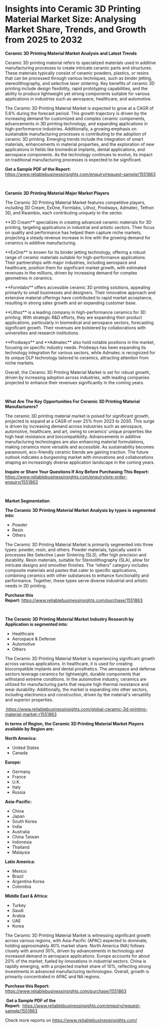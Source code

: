 <p><h1>Insights into Ceramic 3D Printing Material Market Size: Analysing Market Share, Trends, and Growth from 2025 to 2032</h1></p><p><strong>Ceramic 3D Printing Material Market Analysis and Latest Trends</strong></p>
<p><p>Ceramic 3D printing material refers to specialized materials used in additive manufacturing processes to create intricate ceramic parts and structures. These materials typically consist of ceramic powders, plastics, or resins that can be processed through various techniques, such as binder jetting, stereolithography, and selective laser sintering. Key benefits of ceramic 3D printing include design flexibility, rapid prototyping capabilities, and the ability to produce lightweight yet strong components suitable for various applications in industries such as aerospace, healthcare, and automotive.</p><p>The Ceramic 3D Printing Material Market is expected to grow at a CAGR of 5.6% during the forecast period. This growth trajectory is driven by the increasing demand for customized and complex ceramic components, advancements in 3D printing technology, and expanding applications in high-performance industries. Additionally, a growing emphasis on sustainable manufacturing processes is contributing to the adoption of ceramic 3D printing. Emerging trends include the integration of smart materials, enhancements in material properties, and the exploration of new applications in fields like biomedical implants, dental applications, and aerospace components. As the technology continues to evolve, its impact on traditional manufacturing processes is expected to be significant.</p></p>
<p><strong>Get a Sample PDF of the Report:&nbsp;</strong> <a href="https://www.reliablebusinessinsights.com/enquiry/request-sample/1551863?utm_campaign=1119&utm_medium=2&utm_source=Github&utm_content=ia&utm_term=01022025&utm_id=ceramic-3d-printing-material">https://www.reliablebusinessinsights.com/enquiry/request-sample/1551863</a></p>
<p>&nbsp;</p>
<p><strong>Ceramic 3D Printing Material Major Market Players</strong></p>
<p><p>The Ceramic 3D Printing Material Market features competitive players, including 3D Cream, ExOne, Formlabs, Lithoz, Prodways, Admatec, Tethon 3D, and Kwambio, each contributing uniquely to the sector.</p><p>**3D Cream** specializes in creating advanced ceramic materials for 3D printing, targeting applications in industrial and artistic sectors. Their focus on quality and performance has helped them capture niche markets, projecting a steady revenue increase in line with the growing demand for ceramics in additive manufacturing.</p><p>**ExOne** is known for its binder jetting technology, offering a robust range of ceramic materials suitable for high-performance applications. Their partnerships with major industries, including aerospace and healthcare, position them for significant market growth, with estimated revenues in the millions, driven by increasing demand for complex geometries in ceramics.</p><p>**Formlabs** offers accessible ceramic 3D printing solutions, appealing primarily to small businesses and designers. Their innovative approach and extensive material offerings have contributed to rapid market acceptance, resulting in strong sales growth and an expanding customer base.</p><p>**Lithoz** is a leading company in high-performance ceramics for 3D printing. With strategic R&D efforts, they are expanding their product applications, particularly in biomedical and aerospace sectors, forecasting significant growth. Their revenues are bolstered by collaborations with universities and research institutions.</p><p>**Prodways** and **Admatec** also hold notable positions in the market, focusing on specific industry needs. Prodways has been expanding its technology integration for various sectors, while Admatec is recognized for its unique DLP technology tailored to ceramics, attracting attention from niche markets.</p><p>Overall, the Ceramic 3D Printing Material Market is set for robust growth, driven by increasing adoption across industries, with leading companies projected to enhance their revenues significantly in the coming years.</p></p>
<p>&nbsp;</p>
<p><strong>What Are The Key Opportunities For Ceramic 3D Printing Material Manufacturers?</strong></p>
<p><p>The ceramic 3D printing material market is poised for significant growth, projected to expand at a CAGR of over 25% from 2023 to 2030. This surge is driven by increasing demand across industries such as aerospace, automotive, healthcare, and art, owing to ceramics’ unique properties like high heat resistance and biocompatibility. Advancements in additive manufacturing technologies are also enhancing material formulations, making ceramics more versatile and accessible. As sustainability becomes paramount, eco-friendly ceramic blends are gaining traction. The future outlook indicates a burgeoning market with innovations and collaborations shaping an increasingly diverse application landscape in the coming years.</p></p>
<p><strong>Inquire or Share Your Questions If Any Before Purchasing This Report:</strong> <a href="https://www.reliablebusinessinsights.com/enquiry/pre-order-enquiry/1551863?utm_campaign=1119&utm_medium=2&utm_source=Github&utm_content=ia&utm_term=01022025&utm_id=ceramic-3d-printing-material">https://www.reliablebusinessinsights.com/enquiry/pre-order-enquiry/1551863</a></p>
<p>&nbsp;</p>
<p><strong>Market Segmentation</strong></p>
<p><strong>The Ceramic 3D Printing Material Market Analysis by types is segmented into:</strong></p>
<p><ul><li>Powder</li><li>Resin</li><li>Others</li></ul></p>
<p><p>The Ceramic 3D Printing Material Market is primarily segmented into three types: powder, resin, and others. Powder materials, typically used in processes like Selective Laser Sintering (SLS), offer high precision and durability. Resin materials, suitable for Stereolithography (SLA), allow for intricate designs and smoother finishes. The “others” category includes composite materials and pastes that cater to specific applications, combining ceramics with other substances to enhance functionality and performance. Together, these types serve diverse industrial and artistic needs in 3D printing.</p></p>
<p><strong>Purchase this Report:&nbsp;</strong><a href="https://www.reliablebusinessinsights.com/purchase/1551863?utm_campaign=1119&utm_medium=2&utm_source=Github&utm_content=ia&utm_term=01022025&utm_id=ceramic-3d-printing-material">https://www.reliablebusinessinsights.com/purchase/1551863</a></p>
<p>&nbsp;</p>
<p><strong>The Ceramic 3D Printing Material Market Industry Research by Application is segmented into:</strong></p>
<p><ul><li>Healthcare</li><li>Aerospace & Defense</li><li>Automotive</li><li>Others</li></ul></p>
<p><p>The Ceramic 3D Printing Material Market is experiencing significant growth across various applications. In healthcare, it is used for creating biocompatible implants and dental prosthetics. The aerospace and defense sectors leverage ceramics for lightweight, durable components that withstand extreme conditions. In the automotive industry, ceramics are utilized for manufacturing parts that require high thermal resistance and wear durability. Additionally, the market is expanding into other sectors, including electronics and construction, driven by the material's versatility and superior properties.</p></p>
<p><a href="https://www.reliablebusinessinsights.com/global-ceramic-3d-printing-material-market-r1551863?utm_campaign=1119&utm_medium=2&utm_source=Github&utm_content=ia&utm_term=01022025&utm_id=ceramic-3d-printing-material">&nbsp;https://www.reliablebusinessinsights.com/global-ceramic-3d-printing-material-market-r1551863</a></p>
<p><strong>In terms of Region, the Ceramic 3D Printing Material Market Players available by Region are:</strong></p>
<p>
    <p> <strong> North America: </strong>
        <ul>
            <li>United States</li>
            <li>Canada</li>
        </ul>
        </p> 
    <p> <strong> Europe: </strong>
        <ul>
            <li>Germany</li>
            <li>France</li>
            <li>U.K.</li>
            <li>Italy</li>
            <li>Russia</li>
        </ul>
        </p> 
    <p> <strong> Asia-Pacific: </strong>
        <ul>
            <li>China</li>
            <li>Japan</li>
            <li>South Korea</li>
            <li>India</li>
            <li>Australia</li>
            <li>China Taiwan</li>
            <li>Indonesia</li>
            <li>Thailand</li>
            <li>Malaysia</li>
        </ul>
        </p> 
    <p> <strong> Latin America: </strong>
        <ul>
            <li>Mexico</li>
            <li>Brazil</li>
            <li>Argentina Korea</li>
            <li>Colombia</li>
        </ul>
        </p> 
    <p> <strong> Middle East & Africa: </strong>
        <ul>
            <li>Turkey</li>
            <li>Saudi</li>
            <li>Arabia</li>
            <li>UAE</li>
            <li>Korea</li>
        </ul>
    </p>
    </p>
<p><p>The Ceramic 3D Printing Material Market is witnessing significant growth across various regions, with Asia-Pacific (APAC) expected to dominate, holding approximately 40% market share. North America (NA) follows closely with around 30%, driven by advancements in technology and increased demand in aerospace applications. Europe accounts for about 20% of the market, fueled by innovations in industrial sectors. China is rapidly emerging, with a projected market share of 10%, reflecting strong investments in advanced manufacturing technologies. Overall, growth is primarily concentrated in APAC and NA regions.</p></p>
<p><strong>Purchase this Report: </strong><a href="https://www.reliablebusinessinsights.com/purchase/1551863?utm_campaign=1119&utm_medium=2&utm_source=Github&utm_content=ia&utm_term=01022025&utm_id=ceramic-3d-printing-material">https://www.reliablebusinessinsights.com/purchase/1551863</a></p>
<p>&nbsp;<strong>Get a Sample PDF of the Report:&nbsp;&nbsp;</strong><a href="https://www.reliablebusinessinsights.com/enquiry/request-sample/1551863?utm_campaign=1119&utm_medium=2&utm_source=Github&utm_content=ia&utm_term=01022025&utm_id=ceramic-3d-printing-material">https://www.reliablebusinessinsights.com/enquiry/request-sample/1551863</a></p>
<p><strong></strong></p>
<p>Check more reports on <a href="https://www.reliablebusinessinsights.com/?utm_campaign=1119&utm_medium=2&utm_source=Github&utm_content=ia&utm_term=01022025&utm_id=ceramic-3d-printing-material">https://www.reliablebusinessinsights.com/</a></p>